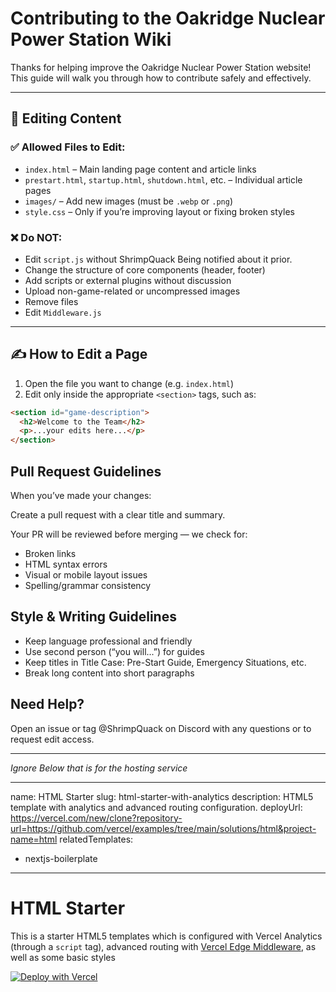 # Contributing to the Oakridge Nuclear Power Station Wiki

Thanks for helping improve the Oakridge Nuclear Power Station website! This guide will walk you through how to contribute safely and effectively.

---

## 🔧 Editing Content

### ✅ Allowed Files to Edit:
- `index.html` – Main landing page content and article links
- `prestart.html`, `startup.html`, `shutdown.html`, etc. – Individual article pages
- `images/` – Add new images (must be `.webp` or `.png`)
- `style.css` – Only if you’re improving layout or fixing broken styles

### ❌ Do NOT:
- Edit `script.js` without ShrimpQuack Being notified about it prior.
- Change the structure of core components (header, footer)
- Add scripts or external plugins without discussion
- Upload non-game-related or uncompressed images
- Remove files
- Edit `Middleware.js`
  

---

## ✍️ How to Edit a Page

1. Open the file you want to change (e.g. `index.html`)
2. Edit only inside the appropriate `<section>` tags, such as:

```html
<section id="game-description">
  <h2>Welcome to the Team</h2>
  <p>...your edits here...</p>
</section>

```

## Pull Request Guidelines
When you’ve made your changes:

Create a pull request with a clear title and summary.

Your PR will be reviewed before merging — we check for:

- Broken links
- HTML syntax errors
- Visual or mobile layout issues
- Spelling/grammar consistency

## Style & Writing Guidelines
- Keep language professional and friendly
- Use second person (“you will...”) for guides
- Keep titles in Title Case: Pre-Start Guide, Emergency Situations, etc.
- Break long content into short paragraphs

## Need Help?
Open an issue or tag @ShrimpQuack on Discord with any questions or to request edit access.

---

*Ignore Below that is for the hosting service*

---
name: HTML Starter
slug: html-starter-with-analytics
description: HTML5 template with analytics and advanced routing configuration.
deployUrl: https://vercel.com/new/clone?repository-url=https://github.com/vercel/examples/tree/main/solutions/html&project-name=html
relatedTemplates:
  - nextjs-boilerplate
---

# HTML Starter

This is a starter HTML5 templates which is configured with Vercel Analytics (through a `script` tag), advanced routing with [Vercel Edge Middleware](https://vercel.com/docs/concepts/functions/edge-middleware), as well as some basic styles

[![Deploy with Vercel](https://vercel.com/button)](https://vercel.com/new/clone?repository-url=https://github.com/vercel/examples/tree/main/solutions/html&project-name=html)
